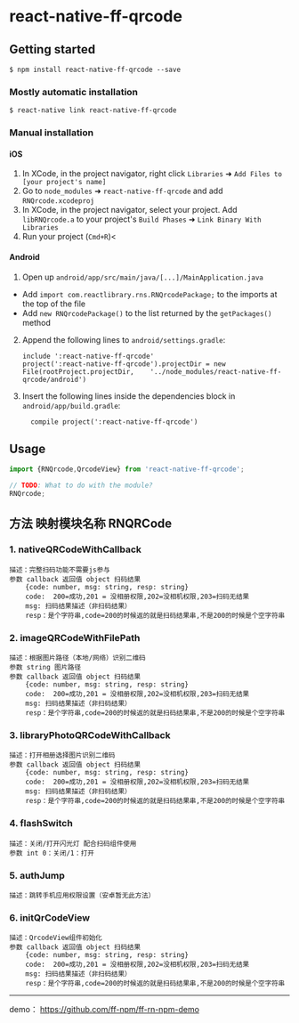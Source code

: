 
# react-native-ff-qrcode

## Getting started

`$ npm install react-native-ff-qrcode --save`

### Mostly automatic installation

`$ react-native link react-native-ff-qrcode`

### Manual installation


#### iOS

1. In XCode, in the project navigator, right click `Libraries` ➜ `Add Files to [your project's name]`
2. Go to `node_modules` ➜ `react-native-ff-qrcode` and add `RNQrcode.xcodeproj`
3. In XCode, in the project navigator, select your project. Add `libRNQrcode.a` to your project's `Build Phases` ➜ `Link Binary With Libraries`
4. Run your project (`Cmd+R`)<

#### Android

1. Open up `android/app/src/main/java/[...]/MainApplication.java`
  - Add `import com.reactlibrary.rns.RNQrcodePackage;` to the imports at the top of the file
  - Add `new RNQrcodePackage()` to the list returned by the `getPackages()` method
2. Append the following lines to `android/settings.gradle`:
  	```
  	include ':react-native-ff-qrcode'
  	project(':react-native-ff-qrcode').projectDir = new File(rootProject.projectDir, 	'../node_modules/react-native-ff-qrcode/android')
  	```
3. Insert the following lines inside the dependencies block in `android/app/build.gradle`:
  	```
      compile project(':react-native-ff-qrcode')
  	```


## Usage
```javascript
import {RNQrcode,QrcodeView} from 'react-native-ff-qrcode';

// TODO: What to do with the module?
RNQrcode;
```
## 方法 映射模块名称 RNQRCode
### 1. nativeQRCodeWithCallback
	描述：完整扫码功能不需要js参与
	参数 callback 返回值 object 扫码结果
        {code: number, msg: string, resp: string}
        code:  200=成功,201 = 没相册权限,202=没相机权限,203=扫码无结果
        msg: 扫码结果描述（非扫码结果）
        resp：是个字符串,code=200的时候返的就是扫码结果串,不是200的时候是个空字符串
### 2. imageQRCodeWithFilePath
	描述：根据图片路径（本地/网络）识别二维码
	参数 string 图片路径
	参数 callback 返回值 object 扫码结果
        {code: number, msg: string, resp: string}
        code:  200=成功,201 = 没相册权限,202=没相机权限,203=扫码无结果
        msg: 扫码结果描述（非扫码结果）
        resp：是个字符串,code=200的时候返的就是扫码结果串,不是200的时候是个空字符串
### 3. libraryPhotoQRCodeWithCallback
	描述：打开相册选择图片识别二维码
	参数 callback 返回值 object 扫码结果
        {code: number, msg: string, resp: string}
        code:  200=成功,201 = 没相册权限,202=没相机权限,203=扫码无结果
        msg: 扫码结果描述（非扫码结果）
        resp：是个字符串,code=200的时候返的就是扫码结果串,不是200的时候是个空字符串
### 4. flashSwitch
	描述：关闭/打开闪光灯 配合扫码组件使用
	参数 int 0：关闭/1：打开
### 5. authJump
	描述：跳转手机应用权限设置（安卓暂无此方法）
### 6. initQrCodeView
    描述：QrcodeView组件初始化
	参数 callback 返回值 object 扫码结果
        {code: number, msg: string, resp: string}
        code:  200=成功,201 = 没相册权限,202=没相机权限,203=扫码无结果
        msg: 扫码结果描述（非扫码结果）
        resp：是个字符串,code=200的时候返的就是扫码结果串,不是200的时候是个空字符串
------------
demo： https://github.com/ff-npm/ff-rn-npm-demo